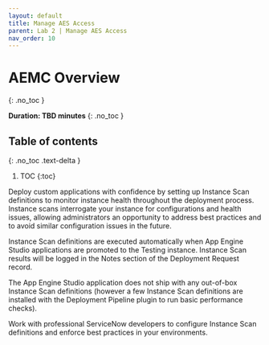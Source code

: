 ```yaml
---
layout: default
title: Manage AES Access
parent: Lab 2 | Manage AES Access
nav_order: 10
---
```


# AEMC Overview
{: .no_toc }

**Duration: TBD minutes**
{: .no_toc }

## Table of contents
{: .no_toc .text-delta }

1. TOC
{:toc}


Deploy custom applications with confidence by setting up Instance Scan definitions to monitor instance health throughout the deployment process. Instance scans interrogate your instance for configurations and health issues, allowing administrators an opportunity to address best practices and to avoid 
similar configuration issues in the future.

Instance Scan definitions are executed automatically when App Engine Studio applications are promoted to the Testing instance. Instance Scan results will be 
logged in the Notes section of the Deployment Request record.

The App Engine Studio application does not ship with any out-of-box Instance Scan definitions (however a few Instance Scan definitions are installed with the 
Deployment Pipeline plugin to run basic performance checks). 

Work with professional ServiceNow developers to configure Instance Scan definitions and enforce best practices in your environments.
